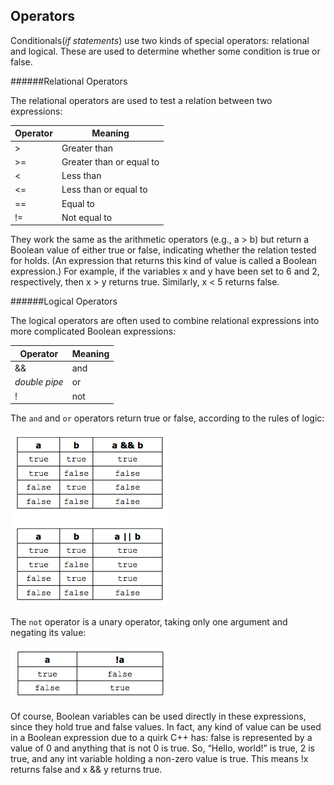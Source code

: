 ## Operators

Conditionals(*if statements*) use two kinds of special operators: relational and logical. These are used to
determine whether some condition is true or false.

######Relational Operators

The relational operators are used to test a relation between two expressions:

|**Operator**|**Meaning**|
|----------|-----------|
|> |Greater than|
|>= |Greater than or equal to |
|< |Less than |
|<= |Less than or equal to |
|== |Equal to |
|!= |Not equal to |

They work the same as the arithmetic operators (e.g., a > b) but return a Boolean value of
either true or false, indicating whether the relation tested for holds. (An expression that
returns this kind of value is called a Boolean expression.) For example, if the variables x and y
have been set to 6 and 2, respectively, then x > y returns true. Similarly, x < 5 returns
false.

######Logical Operators

The logical operators are often used to combine relational expressions into more complicated
Boolean expressions:

|**Operator**|**Meaning**|
|----------|----------|
|&&| and |
|*double pipe* |or |
|! |not |


The `and` and `or` operators return true or false, according to the rules of logic:

![and/or](./and_or.jpg)

The `not` operator is a unary operator, taking only one argument and negating its value:

![not](./not.jpg)


Of course, Boolean variables can be used directly in these expressions, since they hold true
and false values. In fact, any kind of value can be used in a Boolean expression due to a
quirk C++ has: false is represented by a value of 0 and anything that is not 0 is true. So,
“Hello, world!” is true, 2 is true, and any int variable holding a non-zero value is true. This
means !x returns false and x && y returns true.




